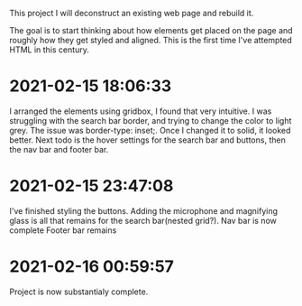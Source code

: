 This project I will deconstruct an existing web page and rebuild it.

The goal is to start thinking about how elements get placed on the page and roughly how they get styled and aligned.
This is the first time I've attempted HTML in this century.

2021-02-15 18:06:33
===================
I arranged the elements using gridbox, I found that very intuitive.
I was struggling with the search bar border, and trying to change the color to light grey. The issue was border-type: inset;. Once I changed it to solid, it looked better.
Next todo is the hover settings for the search bar and buttons, then the nav bar and footer bar.

2021-02-15 23:47:08
===================
I've finished styling the buttons. Adding the microphone and magnifying glass is all that remains for the search bar(nested grid?).
Nav bar is now complete
Footer bar remains

2021-02-16 00:59:57
===================
Project is now substantialy complete. 